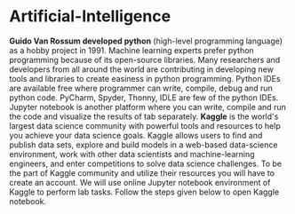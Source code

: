 # Artificial-Intelligence
**Guido Van Rossum developed python** (high-level programming language) as a hobby project in 1991. Machine learning experts prefer python programming because of its open-source libraries. Many researchers and developers from all around the world are contributing in developing new tools and libraries to create easiness in python programming. Python IDEs are available free where programmer can write, compile, debug and run python code. PyCharm, Spyder, Thonny, IDLE are few of the python IDEs. Jupyter notebook is another platform where you can write, compile and run the code and visualize the results of tab separately.
**Kaggle** is the world's largest data science community with powerful tools and resources to help you achieve your data science goals. Kaggle allows users to find and publish data sets, explore and build models in a web-based data-science environment, work with other data scientists and machine-learning engineers, and enter competitions to solve data science challenges. To be the part of Kaggle community and utilize their resources you will have to create an account. We will use online Jupyter notebook environment of Kaggle to perform lab tasks. Follow the steps given below to open Kaggle notebook.
